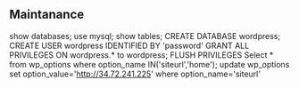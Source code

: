 ## Maintanance
show databases;
use mysql;
show tables;
CREATE DATABASE wordpress;
CREATE USER wordpress IDENTIFIED BY 'password'
GRANT ALL PRIVILEGES ON wordpress.* to wordpress;
FLUSH PRIVILEGES
Select * from wp_options where option_name IN('siteurl','home'); 
update wp_options set option_value='http://34.72.241.225' where option_name='siteurl'